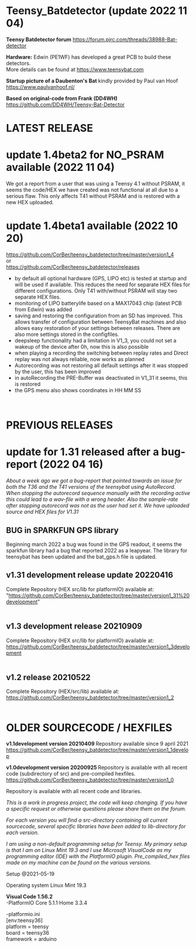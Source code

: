 # Teensy_Batdetector  (update 2022 11 04)

<b>Teensy Batdetector forum</b>
https://forum.pjrc.com/threads/38988-Bat-detector

<b>Hardware:</b>
Edwin (PE1WF) has developed a great PCB to build these detectors. <br>More details can be found at  https://www.teensybat.com

<b>Startup picture of a Daubenton's Bat </b>
kindly provided by Paul van Hoof https://www.paulvanhoof.nl/

<b>Based on original-code from Frank (DD4WH)</b>
https://github.com/DD4WH/Teensy-Bat-Detector 
<br>
# LATEST RELEASE 
# update 1.4beta2 for NO_PSRAM available (2022 11 04)
We got a report from a user that was using a Teensy 4.1 without PSRAM, it seems the code/HEX we have created was not functional at all due to a serious flaw. This only affects T41 without PSRAM and is restored with a new HEX uploaded.
# update 1.4beta1 available (2022 10 20)
https://github.com/CorBer/teensy_batdetector/tree/master/version1_4<br>
or<br>
https://github.com/CorBer/teensy_batdetector/releases<br>
- by default all optional hardware (GPS, LIPO etc) is tested at startup and will be used if available. This reduces the need for separate HEX files for different configurations. Only T41 with/without PSRAM will stay two separate HEX files. <br>
- monitoring of LIPO batterylife based on a MAX17043 chip (latest PCB from Edwin) was added<br>
- saving and restoring the configuration from an SD has improved. This allows transfer of configuration between TeensyBat machines and also allows easy restoration of your settings between releases. There are also more settings stored in the configfiles.<br>
- deepsleep functionality had a limitation in V1_3, you could not set a wakeup of the device after 0h, now this is also possible<br>
- when playing a recording the switching between replay rates and Direct replay was not always reliable, now works as planned<br>
- Autorecording was not restoring all default settings after it was stopped by the user, this has been improved<br>
- in autoRecording the PRE-Buffer was deactivated in V1_31 it seems, this is restored <br>
- the GPS menu also shows coordinates in HH MM SS <br>

<br>

# PREVIOUS RELEASES

# update for 1.31 released after a bug-report (2022 04 16)
<i> About a week ago we got a bug-report that pointed towards an issue for both the T36 and the T41 versions
  of the teensybat using AutoRecord. When stopping the autorecord sequence manually with the recording active this could lead to a wav-file with a wrong header. Also the sample-rate after stopping autorecord was not as the user had set it. We have uploaded source and HEX files for V1.31 
</i>

<b> <h2> BUG in SPARKFUN GPS library </h2> </b>
Beginning march 2022 a bug was found in the GPS readout, it seems the sparkfun library had a bug that reported 2022 as a leapyear. The library for teensybat has been updated and the bat_gps.h file is updated.


<b><h2> v1.31 development release update 20220416</h2> </b>
Complete Repository (HEX src/lib for platformIO) available at: <br>
"https://github.com/CorBer/teensy_batdetector/tree/master/version1_31%20development"
<br>
<br>

<b><h2> v1.3 development release 20210909</h2> </b>
Complete Repository (HEX src/lib for platformIO) available at: <br>
https://github.com/CorBer/teensy_batdetector/tree/master/version1_3development
<br>
<br>

<b><h2> v1.2 release 20210522</h2> </b>
Complete Repository (HEX/src/lib) available at: <br>
https://github.com/CorBer/teensy_batdetector/tree/master/version1_2
<br>
<br>
# OLDER SOURCECODE / HEXFILES
<b> v1.1development version 20210409 </b>
Repository available since 9 april 2021 <br>
https://github.com/CorBer/teensy_batdetector/tree/master/version1_1develop

<b> v1.0development version 20200925 </b>
Repository is available with all recent code (subdirectory of src) and pre-compiled hexfiles. 
https://github.com/CorBer/teensy_batdetector/tree/master/version1_0

Repository is available with all recent code and libraries. 

<i>This is a work in progress project, the code will keep changing. If you have a specific request or otherwise questions please share them on the forum. 

For each version you will find a src-directory containing all current sourcecode, several specific libraries have been added to lib-directory for each version. 

I am using a non-default programming setup for Teensy. My primary setup is that I am on Linux Mint 19.3 and I use Microsoft VisualCode as my programming editor (IDE) with the PlatformIO plugin. Pre_compiled_hex files made on my machine can be found on the various versions.</i>

Setup @2021-05-19

Operating system Linux Mint 19.3

<b>Visual Code 1.56.2</b><br>
-PlatformIO Core 5.1.1·Home 3.3.4

-platformio.ini<br>
  [env:teensy36]<br>
  platform = teensy<br>
  board = teensy36<br>
  framework = arduino<br>

